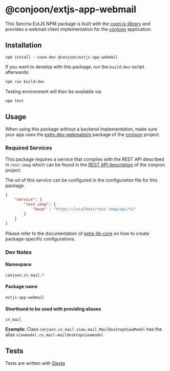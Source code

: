 # @conjoon/extjs-app-webmail 
This Sencha ExtJS NPM package is built with the [coon.js-library](https://github.com/coon.js) and provides a webmail client
implementation for the [conjoon](https://github.com/conjoon/conjoon) application.

## Installation
```
npm install --save-dev @conjoon/extjs-app-webmail
```
If you want to develop with this package, run the `build:dev`-script afterwards:
```bash
npm run build:dev
```
Testing environment will then be available via

```bash
npm test
```

## Usage
When using this package without a backend implementation, make sure your app uses the [extjs-dev-webmailsim](https://github.com/conjoon/extjs-dev-webmailsim) package  of the [conjoon](https://github.com/conjoon) project.

### Required Services
This package requires a service that complies with the REST API described in `rest-imap` which can be found
in the [REST API description](https://github.com/conjoon/rest-api-descriptions) of the conjoon project.

The url of this service can be configured in the configuration file for this package.

```json
{
    "service": {
        "rest-imap": {
            "base" : "https://localhost/rest-imap/api/v1"
        }
    }
} 
```
Please refer to the documentation of [extjs-lib-core](https://github.com/coon-js/extjs-lib-core) on how to
create package-specific configurations.

### Dev Notes

#### Namespace
`conjoon.cn_mail.*`
#### Package name
`extjs-app-webmail`
#### Shorthand to be used with providing aliases
`cn_mail`

**Example:**
Class `conjoon.cn_mail.view.mail.MailDesktopViewModel` has the alias `viewmodel.cn_mail-maildesktopviewmodel`

## Tests
Tests are written with [Siesta](https://bryntum.com/siesta)